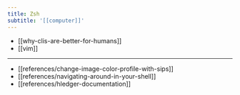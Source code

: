 ```yaml
---
title: Zsh
subtitle: '[[computer]]'
---
```


- [[why-clis-are-better-for-humans]]
- [[vim]]

---

- [[references/change-image-color-profile-with-sips]]
- [[references/navigating-around-in-your-shell]]
- [[references/hledger-documentation]]
